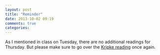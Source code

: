 ```yaml
---
layout: post
title: "Reminder"
date: 2013-10-02 09:19
comments: true
categories: 
---
```


As I mentioned in class on Tuesday, there are no additional readings for Thursday. But please make sure to go over the [Kripke reading](http://perezcarballo.org/phil355/readings) once again. 